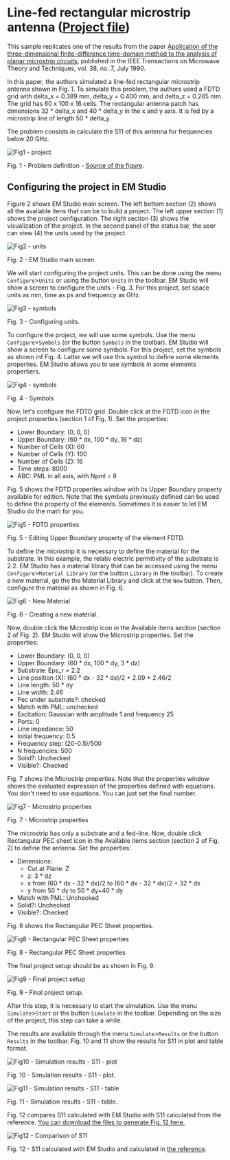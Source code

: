 # Line-fed rectangular microstrip antenna ([Project file](prj_line_fed_rectangular_microstrip_antenna.emstudio))

[][1]

This sample replicates one of the results from the paper [Application of the three-dimensional finite-difference time-domain method to the analysis of planar microstrip circuits][1], published in the IEEE Transactions on Microwave Theory and Techniques, vol. 38, no. 7, July 1990.

In this paper, the authors simulated a line-fed rectangular microstrip antenna shown in Fig. 1. To simulate this problem, the authors used a FDTD grid with delta_x = 0.389 mm, delta_y = 0.400 mm, and delta_z = 0.265 mm. The grid has 60 x 100 x 16 cells. The rectangular antenna patch has dimensions 32 * delta_x and 40 * delta_y in the x and y axis. It is fed by a microstrip line of length 50 * delta_y.

The problem consists in calculate the S11 of this antenna for frequencies below 20 GHz.

![Fig1 - project](figs/fig1.png)

Fig. 1 - Problem definition - [Source of the figure][1].

## Configuring the project in EM Studio

Figure 2 shows EM Studio main screen. The left bottom section (2) shows all the available itens that can be to build a project. The left upper section (1) shows the project configuration. The right section (3) shows the visualization of the project. In the second panel of the status bar, the user can view (4) the units used by the project.



![Fig2 - units](figs/fig2.png)

Fig. 2 - EM Studio main screen.



We will start configuring the project units. This can be done using the menu `Configure`>`Units` or using the button `Units` in the toolbar. EM Studio will show a screen to configure the units - Fig. 3. For this project, set space units as mm, time as ps and frequency as GHz.

![Fig3 - symbols](figs/fig3.png)

Fig. 3 - Configuring units.

To configure the project, we will use some symbols. Use the menu `Configure`>`Symbols` (or the button `Symbols` in the toolbar). EM Studio will show a screen to configure some symbols. For this project, set the symbols as shown inf Fig. 4. Latter we will use this symbol to define some elements properties. EM Studio  allows you to use symbols in some elements propertiers.

![Fig4 - symbols](figs/fig4.png)

Fig. 4 - Symbols



Now, let's configure the FDTD grid. Double click at the FDTD icon in the project properties (section 1 of Fig. 1). Set the properties:

- Lower Boundary: (0, 0, 0)
- Upper Boundary: (60 * dx, 100 * dy, 16 * dz)
- Number of Cells (X): 60
- Number of Cells (Y): 100
- Number of Cells (Z): 16
- Time steps: 8000
- ABC: PML in all axis, with Npml = 8



Fig. 5 shows the FDTD properties window with its Upper Boundary property available for edition. Note that the symbols previously defined can be used to define the property of the elements. Sometimes it is easier to let EM Studio do the math for you.

![Fig5 - FDTD properties](figs/fig5.png)

Fig. 5 - Editing Upper Boundary property of the element FDTD.



To define the microstrip it is necessary to define the material for the substrate. In this example, the relativ electric permitivity of the substrate is 2.2. EM Studio has a material library that can be accessed using the menu `Configure`>`Material Library` (or the button `Library` in the toolbar). To create a new material, go the the Material Library and click at the `New` button. Then, configure the material as shown in Fig. 6.

![Fig6 - New Material](figs/fig6.png)

Fig. 6 - Creating a new material.

Now, double click the Microstrip icon in the Available items section (section 2 of Fig. 2). EM Studio will show the Microstrip properties. Set the properties:

- Lower Boundary: (0, 0, 0)
- Upper Boundary: (60 * dx, 100 * dy, 3 * dz)
- Substrate: Eps_r = 2.2
- Line position (X): (60 * dx - 32 * dx)/2 + 2.09 + 2.46/2
- Line length: 50 * dy
- Line width: 2.46
- Pec under substrate?: checked
- Match with PML: unchecked
- Excitation: Gaussian with amplitude 1 and frequency 25
- Ports: 0
- Line impedance: 50
- Initial frequency: 0.5
- Frequency step: (20-0.5)/500
- N frequencies: 500
- Solid?: Unchecked
- Visible?: Checked

Fig. 7 shows the Microstrip properties. Note that the properties window shows the evaluated expression of the properties defined with equations. You don't need to use equations. You can just set the final number.

![Fig7 - Microstrip properties](figs/fig7.png)

Fig. 7 - Microstrip properties



The microstrip has only a substrate and a fed-line. Now, double click Rectangular PEC sheet icon in the Available items section (section 2 of Fig. 2) to define the antenna. Set the properties:

- Dimensions: 
  - Cut at Plane: Z
  - z: 3 * dz
  - x from (60 * dx - 32 * dx)/2 to (60 * dx - 32 * dx)/2 + 32 * dx
  - y from 50 * dy to 50 * dy+40 * dy
- Match with PML: Unchecked
- Solid?: Unchecked
- Visible?: Checked

Fig. 8 shows the Rectangular PEC Sheet properties. 

![Fig8 - Rectangular PEC Sheet properties](figs/fig8.png)

Fig. 8 - Rectangular PEC Sheet properties



The final project setup should be as shown in Fig. 9.

![Fig9 - Final project setup](figs/fig9.png)

Fig. 9 - Final project setup.



After this step, it is necessary to start the simulation. Use the menu `Simulate`>`Start` or the button `Simulate` in the toolbar. Depending on the size of the project, this step can take a while.

The results are available through the menu `Simulate`>`Results` or the button `Results` in the toolbar. Fig. 10 and 11 show the results for S11 in plot and table format.

![Fig10 - Simulation results - S11 - plot](figs/fig10.png)

Fig. 10 - Simulation results - S11 - plot.

![Fig11 - Simulation results - S11 - table](figs/fig11.png)

Fig. 11 - Simulation results - S11 - table.



Fig. 12 compares S11 calculated with EM Studio with S11 calculated from the reference. [You can download the files to generate Fig. 12 here.](comparison.rar)

![Fig12 - Comparison of S11](figs/fig12.png)

Fig. 12 - S11 calculated with EM Studio and calculated in [the reference][1].

[1]: https://doi.org/10.1109/22.55775
